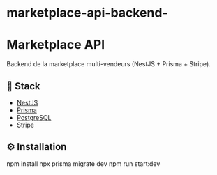 # marketplace-api-backend-
# Marketplace API

Backend de la marketplace multi-vendeurs (NestJS + Prisma + Stripe).

## 🚀 Stack
- [NestJS](https://nestjs.com/)
- [Prisma](https://www.prisma.io/)
- [PostgreSQL](https://www.postgresql.org/)
- Stripe

## ⚙️ Installation

npm install
npx prisma migrate dev
npm run start:dev
